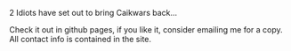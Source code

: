 2 Idiots have set out to bring Caikwars back...

Check it out in github pages, if you like it, consider emailing me for a copy. All contact info is contained in the site.
